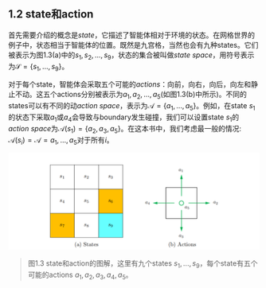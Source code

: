## 1.2 state和action

首先需要介绍的概念是*state*，它描述了智能体相对于环境的状态。在网格世界的例子中，状态相当于智能体的位置。既然是九宫格，当然也会有九种states。它们被表示为图1.3(a)中的$s_1,s_2,...,s_9$，状态的集合被叫做*state space*，用符号表示为$\mathcal{S}=\{s_{1},\ldots,s_{9}\}。$

对于每个state，智能体会采取五个可能的*actions*：向前，向右，向后，向左和静止不动。这五个actions分别被表示为$a_1,a_2,...,a_5$(如图1.3(b)中所示)。不同的states可以有不同的动*action space*，表示为$\mathcal{A}=\{a_{1},\ldots,a_{5}\}$。例如，在state $s_1$的状态下采取$a_1$或$a_4$会导致与boundary发生碰撞，我们可以设置state $s_1$的*action space*为$\mathcal{A}(s_1)=\{a_{2},a_3,a_{5}\}$。在这本书中，我们考虑最一般的情况: $\mathcal{A}(s_i)=\mathcal{A}={a_{1},\ldots,a_{5}}$对于所有$i$。

 ![](../img/01/2.png)

 > 图1.3 state和action的图解，这里有九个states ${s_1,...,s_9}$，每个state有五个可能的actions ${a_1,a_2,a_3,a_4,a_5}$。